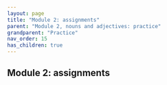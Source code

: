 ```yaml
---
layout: page
title: "Module 2: assignments"
parent: "Module 2, nouns and adjectives: practice"
grandparent: "Practice"
nav_order: 15
has_children: true
---
```


## Module 2: assignments